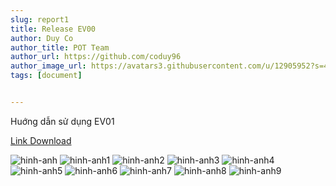 ```yaml
---
slug: report1
title: Release EV00
author: Duy Co
author_title: POT Team
author_url: https://github.com/coduy96
author_image_url: https://avatars3.githubusercontent.com/u/12905952?s=460&u=5e0b6c0b7878baf2d304e218c0f2f9d0d3cce6f7&v=4
tags: [document]


---
```

Huớng dẫn sử dụng EV01
<!--truncate-->

<a href="https://drive.google.com/file/d/1hYTmcl2pFozCdcGxxRH3HxeW6ff2NBo7/view?usp=sharing">Link Download</a>


![hinh-anh](https://i.ibb.co/wCgTrrj/be-Bee-1-01.png)
![hinh-anh1](https://i.ibb.co/LYZ9z0N/be-Bee-1-02.png)
![hinh-anh2](https://i.ibb.co/cgr2L0L/be-Bee-1-03.png)
![hinh-anh3](https://i.ibb.co/RjdqgjP/be-Bee-1-04.png)
![hinh-anh4](https://i.ibb.co/4TP35yL/be-Bee-1-05.png)
![hinh-anh5](https://i.ibb.co/CnN2mCs/be-Bee-1-06.png)
![hinh-anh6](https://i.ibb.co/Fg0cxf7/be-Bee-1-07.png)
![hinh-anh7](https://i.ibb.co/LP0mJJt/be-Bee-1-08.png)
![hinh-anh8](https://i.ibb.co/TrGDfDh/be-Bee-1-09.png)
![hinh-anh9](https://i.ibb.co/7GJ5Lgr/be-Bee-1-10.png)


<!-- <a href="https://ibb.co/gw9GFFh"><img src="https://i.ibb.co/wCgTrrj/be-Bee-1-01.png" alt="be-Bee-1-01" border="0"></a>
<a href="https://ibb.co/ydQgnN4"><img src="https://i.ibb.co/LYZ9z0N/be-Bee-1-02.png" alt="be-Bee-1-02" border="0"></a>
<a href="https://ibb.co/w0zpsVs"><img src="https://i.ibb.co/cgr2L0L/be-Bee-1-03.png" alt="be-Bee-1-03" border="0"></a>
<a href="https://ibb.co/9ZS7pZ2"><img src="https://i.ibb.co/RjdqgjP/be-Bee-1-04.png" alt="be-Bee-1-04" border="0"></a>
<a href="https://ibb.co/VS25PyG"><img src="https://i.ibb.co/4TP35yL/be-Bee-1-05.png" alt="be-Bee-1-05" border="0"></a>
<a href="https://ibb.co/FBNVmZq"><img src="https://i.ibb.co/CnN2mCs/be-Bee-1-06.png" alt="be-Bee-1-06" border="0"></a>
<a href="https://ibb.co/yWYKfMs"><img src="https://i.ibb.co/Fg0cxf7/be-Bee-1-07.png" alt="be-Bee-1-07" border="0"></a>
<a href="https://ibb.co/hMgbZZW"><img src="https://i.ibb.co/LP0mJJt/be-Bee-1-08.png" alt="be-Bee-1-08" border="0"></a>
<a href="https://ibb.co/nRyqGqk"><img src="https://i.ibb.co/TrGDfDh/be-Bee-1-09.png" alt="be-Bee-1-09" border="0"></a>
<a href="https://ibb.co/y8n17hg"><img src="https://i.ibb.co/7GJ5Lgr/be-Bee-1-10.png" alt="be-Bee-1-10" border="0"></a> -->
